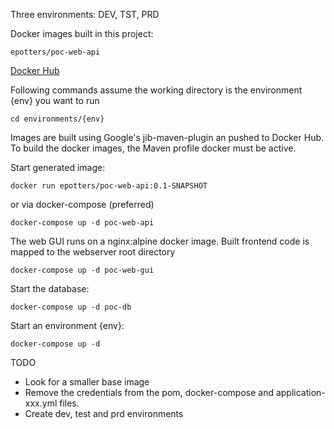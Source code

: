

Three environments: DEV, TST, PRD

Docker images built in this project:

`epotters/poc-web-api`

[Docker Hub](https://www.google.com)

Following commands assume the working directory is the environment {env} you want to run

`cd environments/{env}`


Images are built using Google's jib-maven-plugin an pushed to Docker Hub.
To build the docker images, the Maven profile docker must be active.

Start generated image:

`docker run epotters/poc-web-api:0.1-SNAPSHOT`

or via docker-compose (preferred)

`docker-compose up -d poc-web-api`


The web GUI runs on a nginx:alpine docker image. Built frontend code is mapped to the webserver root directory

`docker-compose up -d poc-web-gui`


Start the database:

`docker-compose up -d poc-db`


Start an environment {env}:

`docker-compose up -d`


TODO

- Look for a smaller base image
- Remove the credentials from the pom, docker-compose and application-xxx.yml files.
- Create dev, test and prd environments

